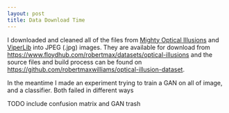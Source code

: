 ```yaml
---
layout: post
title: Data Download Time
---
```


I downloaded and cleaned all of the files from [Mighty Optical Illusions](https://www.moillusions.com/4-dots-illusion/)  and [ViperLib](http://viperlib.york.ac.uk/) into JPEG (.jpg) images. They are available for download from <https://www.floydhub.com/robertmax/datasets/optical-illusions> and the source files and build process can be found on <https://github.com/robertmaxwilliams/optical-illusion-dataset>.

In the meantime I made an experiment trying to train a GAN on all of image, and a classifier. Both failed in different ways

TODO include confusion matrix and GAN trash
